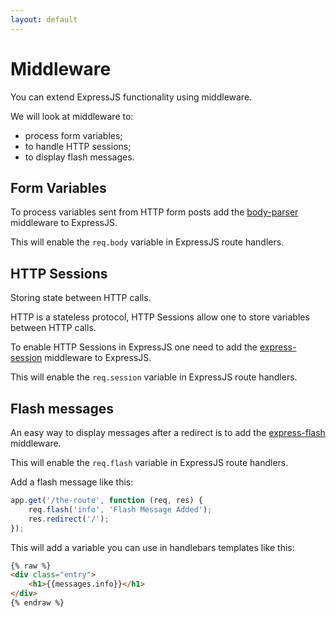 ```yaml
---
layout: default
---
```


# Middleware

You can extend ExpressJS functionality using middleware.

We will look at middleware to:

* process form variables;
* to handle HTTP sessions;
* to display flash messages.

## Form Variables

To process variables sent from HTTP form posts add the [body-parser](https://www.npmjs.com/package/body-parser) middleware to ExpressJS.

This will enable the `req.body` variable in ExpressJS route handlers.

## HTTP Sessions

Storing state between HTTP calls.

HTTP is a stateless protocol, HTTP Sessions allow one to store variables between HTTP calls.

To enable HTTP Sessions in ExpressJS one need to add the [express-session](https://www.npmjs.com/package/express-session) middleware to ExpressJS.

This will enable the `req.session` variable in ExpressJS route handlers.

## Flash messages

An easy way to display messages after a redirect is to add the [express-flash](https://www.npmjs.com/package/express-flash) middleware.

This will enable the `req.flash` variable in ExpressJS route handlers.

Add a flash message like this:

```javascript
app.get('/the-route', function (req, res) {
    req.flash('info', 'Flash Message Added');
    res.redirect('/');
});
```

This will add a variable you can use in handlebars templates like this:

```html
{% raw %}
<div class="entry">
    <h1>{{messages.info}}</h1>
</div>
{% endraw %}
```
